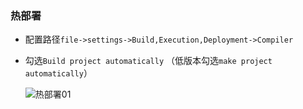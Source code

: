 ### 热部署

* 配置路径`file->settings->Build,Execution,Deployment->Compiler`

* 勾选`Build project automatically` （低版本勾选`make project automatically`）

  ![热部署01](C:\Users\Administrator\Desktop\my-Notes\images\idea\热部署01.png)